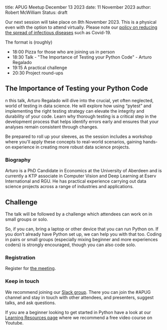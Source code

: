 title: APUG Meetup December 13 2023
date: 11 November 2023
author: Robert McWilliam
Status: draft

Our next session will take place on 8th November 2023. This is a physical even with the option to attend virtually. Please note our [policy on reducing the spread of infectious diseases](https://codethecity.org/policy-for-reducing-the-spread-of-infectious-diseases/) such as Covid-19.

The format is (roughly)

* 18:00 Pizza for those who are joining us in person
* 18:30 Talk - "The Importance of Testing your Python Code" - Arturo Regalado
* 19:15 A practical challenge
* 20:30 Project round-ups

## The Importance of Testing your Python Code

n this talk, Arturo Regalado will dive into the crucial, yet often neglected, world of testing in data science. He will explore how using “pytest” and implementing the right testing strategy can elevate the integrity and durability of your code. Learn why thorough testing is a critical step in the development process that helps identify errors early and ensures that your analyses remain consistent through changes.

Be prepared to roll up your sleeves, as the session includes a workshop where you'll apply these concepts to real-world scenarios, gaining hands-on experience in creating more robust data science projects.

### Biography

Arturo is a PhD Candidate in Economics at the University of Aberdeen and is currently a KTP associate in Computer Vision and Deep Learning at Eserv International and RGU. He has practical experience carrying out data science projects across a range of industries and applications.

## Challenge

The talk will be followed by a challenge which attendees can work on in small groups or solo.

So, if you can, bring a laptop or other device that you can run Python on. If you don’t already have Python set up, we can help you with that too. Coding in pairs or small groups (especially mixing beginner and more experiences coders) is strongly encouraged, though you can also code solo.

### Registration

Register for [the meeting](https://ti.to/code-the-city/apug-dec-2023). 

### Keep in touch
We recommend joining our [Slack group](https://join.slack.com/t/codethecity/shared_invite/zt-ebfpmtdt-wMnHGebBCNJTCEInaYCwNw). There you can join the #APUG channel and stay in touch with other attendees, and presenters, suggest talks, and ask questions.  

If you are a beginner looking to get started in Python have a look at our [Learning Resources page](https://pythonaberdeen.github.io/pages/learning-resources.html) where we recommend a free video course on Youtube. 


